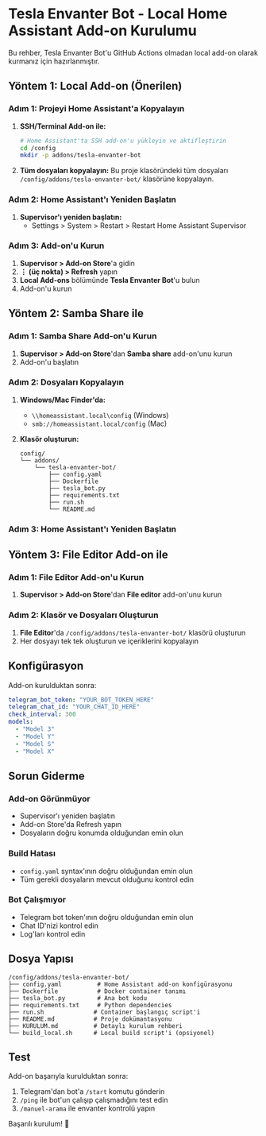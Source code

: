 # Tesla Envanter Bot - Local Home Assistant Add-on Kurulumu

Bu rehber, Tesla Envanter Bot'u GitHub Actions olmadan local add-on olarak kurmanız için hazırlanmıştır.

## Yöntem 1: Local Add-on (Önerilen)

### Adım 1: Projeyi Home Assistant'a Kopyalayın

1. **SSH/Terminal Add-on ile:**
   ```bash
   # Home Assistant'ta SSH add-on'u yükleyin ve aktifleştirin
   cd /config
   mkdir -p addons/tesla-envanter-bot
   ```

2. **Tüm dosyaları kopyalayın:**
   Bu proje klasöründeki tüm dosyaları `/config/addons/tesla-envanter-bot/` klasörüne kopyalayın.

### Adım 2: Home Assistant'ı Yeniden Başlatın

1. **Supervisor'ı yeniden başlatın:**
   - Settings > System > Restart > Restart Home Assistant Supervisor

### Adım 3: Add-on'u Kurun

1. **Supervisor > Add-on Store**'a gidin
2. **⋮ (üç nokta) > Refresh** yapın
3. **Local Add-ons** bölümünde **Tesla Envanter Bot**'u bulun
4. Add-on'u kurun

## Yöntem 2: Samba Share ile

### Adım 1: Samba Share Add-on'u Kurun

1. **Supervisor > Add-on Store**'dan **Samba share** add-on'unu kurun
2. Add-on'u başlatın

### Adım 2: Dosyaları Kopyalayın

1. **Windows/Mac Finder'da:**
   - `\\homeassistant.local\config` (Windows)
   - `smb://homeassistant.local/config` (Mac)

2. **Klasör oluşturun:**
   ```
   config/
   └── addons/
       └── tesla-envanter-bot/
           ├── config.yaml
           ├── Dockerfile
           ├── tesla_bot.py
           ├── requirements.txt
           ├── run.sh
           └── README.md
   ```

### Adım 3: Home Assistant'ı Yeniden Başlatın

## Yöntem 3: File Editor Add-on ile

### Adım 1: File Editor Add-on'u Kurun

1. **Supervisor > Add-on Store**'dan **File editor** add-on'unu kurun

### Adım 2: Klasör ve Dosyaları Oluşturun

1. **File Editor**'da `/config/addons/tesla-envanter-bot/` klasörü oluşturun
2. Her dosyayı tek tek oluşturun ve içeriklerini kopyalayın

## Konfigürasyon

Add-on kurulduktan sonra:

```yaml
telegram_bot_token: "YOUR_BOT_TOKEN_HERE"
telegram_chat_id: "YOUR_CHAT_ID_HERE"
check_interval: 300
models:
  - "Model 3"
  - "Model Y"
  - "Model S"
  - "Model X"
```

## Sorun Giderme

### Add-on Görünmüyor
- Supervisor'ı yeniden başlatın
- Add-on Store'da Refresh yapın
- Dosyaların doğru konumda olduğundan emin olun

### Build Hatası
- `config.yaml` syntax'ının doğru olduğundan emin olun
- Tüm gerekli dosyaların mevcut olduğunu kontrol edin

### Bot Çalışmıyor
- Telegram bot token'ının doğru olduğundan emin olun
- Chat ID'nizi kontrol edin
- Log'ları kontrol edin

## Dosya Yapısı

```
/config/addons/tesla-envanter-bot/
├── config.yaml          # Home Assistant add-on konfigürasyonu
├── Dockerfile           # Docker container tanımı
├── tesla_bot.py         # Ana bot kodu
├── requirements.txt     # Python dependencies
├── run.sh              # Container başlangıç script'i
├── README.md           # Proje dokümantasyonu
├── KURULUM.md          # Detaylı kurulum rehberi
└── build_local.sh      # Local build script'i (opsiyonel)
```

## Test

Add-on başarıyla kurulduktan sonra:

1. Telegram'dan bot'a `/start` komutu gönderin
2. `/ping` ile bot'un çalışıp çalışmadığını test edin
3. `/manuel-arama` ile envanter kontrolü yapın

Başarılı kurulum! 🎉
